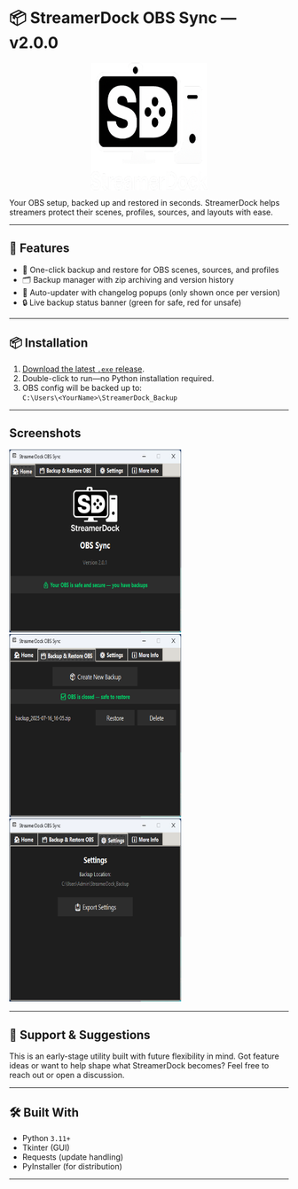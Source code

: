 # 📦 StreamerDock OBS Sync — v2.0.0

<p align="center">
<img src="https://github.com/bytenest-uk/StreamerDock-OBS-Sync/blob/main/assets/sd_logo_transparent.png?raw=true" align="center" height="230" width="210" ></a>

Your OBS setup, backed up and restored in seconds. StreamerDock helps streamers protect their scenes, profiles, sources, and layouts with ease.
</p>

---
## 🚀 Features

- 🔄 One-click backup and restore for OBS scenes, sources, and profiles
- 🗂 Backup manager with zip archiving and version history
- 💬 Auto-updater with changelog popups (only shown once per version)
- 🔒 Live backup status banner (green for safe, red for unsafe)
---

## 📦 Installation

1. [Download the latest `.exe` release](https://github.com/bytenest-uk/StreamerDock-OBS-Sync/releases).
2. Double-click to run—no Python installation required.
3. OBS config will be backed up to:  
   `C:\Users\<YourName>\StreamerDock_Backup`

---

## Screenshots

<img src="https://github.com/bytenest-uk/StreamerDock-OBS-Sync/blob/main/assets/screenshots/01_main_screen.png?raw=true" height="330" width="310" ></a> <img src="https://github.com/bytenest-uk/StreamerDock-OBS-Sync/blob/main/assets/screenshots/02_backup_screen.png?raw=true" height="330" width="310" ></a> <img src="https://github.com/bytenest-uk/StreamerDock-OBS-Sync/blob/main/assets/screenshots/03_settings_screen.png?raw=true" height="330" width="310" ></a>

---

## 💬 Support & Suggestions

This is an early-stage utility built with future flexibility in mind. Got feature ideas or want to help shape what StreamerDock becomes? Feel free to reach out or open a discussion.

---

## 🛠 Built With

- Python `3.11+`  
- Tkinter (GUI)  
- Requests (update handling)  
- PyInstaller (for distribution)

---
